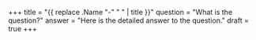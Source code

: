+++
title = "{{ replace .Name "-" " " | title }}"
question = "What is the question?"
answer = "Here is the detailed answer to the question."
draft = true
+++
